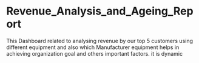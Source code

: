 # Revenue_Analysis_and_Ageing_Report
This Dashboard related to analysing revenue by our top 5 customers using different equipment and also which Manufacturer equipment helps in achieving organization goal and others important factors. it is dynamic 
